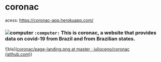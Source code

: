 # coronac

acess: https://coronac-app.herokuapp.com/
 ### ![computer](https://github.githubassets.com/images/icons/emoji/unicode/1f4bb.png)  `:computer:`   This is coronac, a website that provides data on covid-19 from Brazil and from Brazilian states.  
 
![bla]([coronac/page-landing.png at master · julioceno/coronac (github.com)](https://github.com/julioceno/coronac/blob/master/images-readme/page-landing.png))
